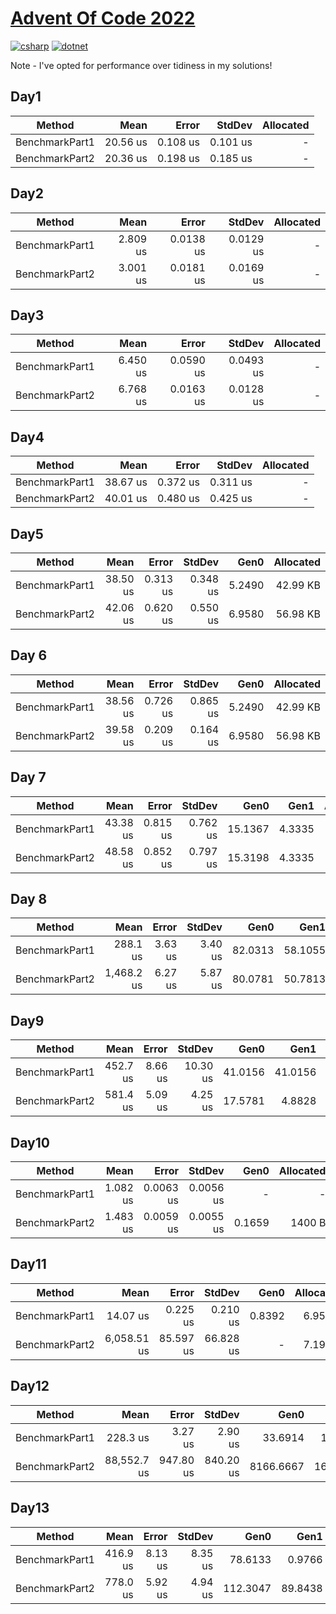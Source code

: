 # [Advent Of Code 2022](https://adventofcode.com/2022)

[![csharp](https://img.shields.io/badge/--512BD4?logo=csharp&logoColor=ffffff)](https://learn.microsoft.com/en-us/dotnet/csharp/)
[![dotnet](https://img.shields.io/badge/--512BD4?logo=.net&logoColor=ffffff)](https://dotnet.microsoft.com/)

Note - I've opted for performance over tidiness in my solutions!

## Day1
|         Method |     Mean |    Error |   StdDev | Allocated |
|--------------- |---------:|---------:|---------:|----------:|
| BenchmarkPart1 | 20.56 us | 0.108 us | 0.101 us |         - |
| BenchmarkPart2 | 20.36 us | 0.198 us | 0.185 us |         - |

## Day2
|         Method |     Mean |     Error |    StdDev | Allocated |
|--------------- |---------:|----------:|----------:|----------:|
| BenchmarkPart1 | 2.809 us | 0.0138 us | 0.0129 us |         - |
| BenchmarkPart2 | 3.001 us | 0.0181 us | 0.0169 us |         - |

## Day3
|         Method |     Mean |     Error |    StdDev | Allocated |
|--------------- |---------:|----------:|----------:|----------:|
| BenchmarkPart1 | 6.450 us | 0.0590 us | 0.0493 us |         - |
| BenchmarkPart2 | 6.768 us | 0.0163 us | 0.0128 us |         - |

## Day4
|         Method |     Mean |    Error |   StdDev | Allocated |
|--------------- |---------:|---------:|---------:|----------:|
| BenchmarkPart1 | 38.67 us | 0.372 us | 0.311 us |         - |
| BenchmarkPart2 | 40.01 us | 0.480 us | 0.425 us |         - |

## Day5
|         Method |     Mean |    Error |   StdDev |   Gen0 | Allocated |
|--------------- |---------:|---------:|---------:|-------:|----------:|
| BenchmarkPart1 | 38.50 us | 0.313 us | 0.348 us | 5.2490 |  42.99 KB |
| BenchmarkPart2 | 42.06 us | 0.620 us | 0.550 us | 6.9580 |  56.98 KB |

## Day 6
|         Method |     Mean |    Error |   StdDev |   Gen0 | Allocated |
|--------------- |---------:|---------:|---------:|-------:|----------:|
| BenchmarkPart1 | 38.56 us | 0.726 us | 0.865 us | 5.2490 |  42.99 KB |
| BenchmarkPart2 | 39.58 us | 0.209 us | 0.164 us | 6.9580 |  56.98 KB |

## Day 7
|         Method |     Mean |    Error |   StdDev |    Gen0 |   Gen1 | Allocated |
|--------------- |---------:|---------:|---------:|--------:|-------:|----------:|
| BenchmarkPart1 | 43.38 us | 0.815 us | 0.762 us | 15.1367 | 4.3335 | 123.75 KB |
| BenchmarkPart2 | 48.58 us | 0.852 us | 0.797 us | 15.3198 | 4.3335 | 125.38 KB |

## Day 8
|         Method |       Mean |   Error |  StdDev |    Gen0 |    Gen1 | Allocated |
|--------------- |-----------:|--------:|--------:|--------:|--------:|----------:|
| BenchmarkPart1 |   288.1 us | 3.63 us | 3.40 us | 82.0313 | 58.1055 | 673.26 KB |
| BenchmarkPart2 | 1,468.2 us | 6.27 us | 5.87 us | 80.0781 | 50.7813 | 664.35 KB |

## Day9
|         Method |     Mean |   Error |   StdDev |    Gen0 |    Gen1 |    Gen2 | Allocated |
|--------------- |---------:|--------:|---------:|--------:|--------:|--------:|----------:|
| BenchmarkPart1 | 452.7 us | 8.66 us | 10.30 us | 41.0156 | 41.0156 | 41.0156 | 315.07 KB |
| BenchmarkPart2 | 581.4 us | 5.09 us |  4.25 us | 17.5781 |  4.8828 |       - | 150.66 KB |

## Day10
|         Method |     Mean |     Error |    StdDev |   Gen0 | Allocated |
|--------------- |---------:|----------:|----------:|-------:|----------:|
| BenchmarkPart1 | 1.082 us | 0.0063 us | 0.0056 us |      - |         - |
| BenchmarkPart2 | 1.483 us | 0.0059 us | 0.0055 us | 0.1659 |    1400 B |

## Day11
|         Method |        Mean |     Error |    StdDev |   Gen0 | Allocated |
|--------------- |------------:|----------:|----------:|-------:|----------:|
| BenchmarkPart1 |    14.07 us |  0.225 us |  0.210 us | 0.8392 |   6.95 KB |
| BenchmarkPart2 | 6,058.51 us | 85.597 us | 66.828 us |      - |   7.19 KB |

## Day12
|         Method |        Mean |     Error |    StdDev |      Gen0 |     Gen1 |   Allocated |
|--------------- |------------:|----------:|----------:|----------:|---------:|------------:|
| BenchmarkPart1 |    228.3 us |   3.27 us |   2.90 us |   33.6914 |  16.6016 |   276.98 KB |
| BenchmarkPart2 | 88,552.7 us | 947.80 us | 840.20 us | 8166.6667 | 166.6667 | 67273.28 KB |

## Day13
|         Method |     Mean |   Error |  StdDev |     Gen0 |    Gen1 | Allocated |
|--------------- |---------:|--------:|--------:|---------:|--------:|----------:|
| BenchmarkPart1 | 416.9 us | 8.13 us | 8.35 us |  78.6133 |  0.9766 | 645.13 KB |
| BenchmarkPart2 | 778.0 us | 5.92 us | 4.94 us | 112.3047 | 89.8438 | 925.05 KB |
